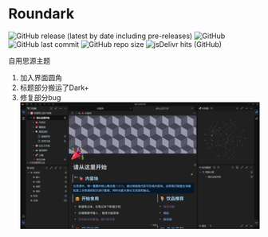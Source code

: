 # Roundark
![GitHub release (latest by date including pre-releases)](https://img.shields.io/github/release/lisontowind/Roundark?include_prereleases)
![GitHub](https://img.shields.io/github/license/lisontowind/Roundark)
![GitHub last commit](https://img.shields.io/github/last-commit/lisontowind/Roundark)
![GitHub repo size](https://img.shields.io/github/repo-size/lisontowind/Roundark)
![jsDelivr hits (GitHub)](https://img.shields.io/jsdelivr/gh/hy/lisontowind/Roundark?label=hits)

自用思源主题
1. 加入界面圆角
2. 标题部分搬运了Dark+
3. 修复部分bug
![](preview.png)
